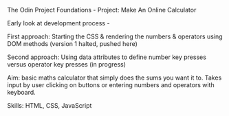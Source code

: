 The Odin Project Foundations - Project: Make An Online Calculator 

Early look at development process - 

First approach: 
Starting the CSS & rendering the numbers & operators using DOM methods (version 1 halted, pushed here)

Second approach:
Using data attributes to define number key presses versus operator key presses (in progress)

Aim: basic maths calculator that simply does the sums you want it to. 
Takes input by user clicking on buttons or entering numbers and operators with keyboard. 

Skills: HTML, CSS, JavaScript 


